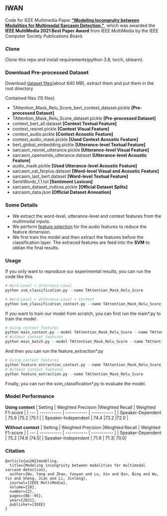 ## IWAN


Code for IEEE Multimedia Paper [**"Modeling Incongruity between Modalities for Multimodal Sarcasm Detection."**](https://ieeexplore.ieee.org/document/9387561), which was awarded the **IEEE MultiMedia 2021 Best Paper Award** from IEEE MultiMedia by the IEEE Computer Society Publications Board.


### Clone
Clone this repo and install requirements(python 3.8, torch, sklearn).

### Download Pre-processed Dataset
Download [dataset files](https://cowtransfer.com/s/31a630e5ab3f40)(about 640 MB), extract them and put them in the root directory

Contained files (15 files)
- TAttention_Mask_Relu_Score_bert_context_dataset.pickle **[Pre-processed Dataset]**
- TAttention_Mask_Relu_Score_dataset.pickle **[Pre-processed Dataset]**
- context_bert_all.dataset **[Context Textual Feature]**
- context_resnet.pickle **[Context Visual Feature]**
- context_audio.pickle **[Context Acoustic Feature]**
- context_audio_mask.pickle **[Used Context Acoustic Feature]**
- bert_global_embedding.pickle **[Utterance-level Textual Feature]**
- sarcasm_resnet_utterance.pickle **[Utterance-level Visual Feature]**
- sarcasm_opensmile_utterance.dataset **[Utterance-level Acoustic Feature]**
- audio_mask.pickle **[Used Utterance-level Acoustic Feature]** 
- sarcasm_vat_ferplus.dataset **[Word-level Visual and Acoustic Feature]** 
- sarcasm_last_bert.dataset **[Word-level Textual Feature]** 
- SentiWords_1.1.txt **[Sentiment Lexicon]**
- sarcasm_dataset_indices.pickle **[Official Dataset Splits]**
- sarcasm_data.json **[Official Dataset Annoation]**

### Some Details
- We extract the word-level, utterance-level and context features from the multimodal inputs. 
- We perform [feature selection](https://scikit-learn.org/stable/modules/feature_selection.html#feature-selection-using-selectfrommodel) for the audio features to reduce the feature dimension.  
- We first train the model and then extract the features before the classification layer. The extraced features are feed into the **SVM** to obtian the final results. 


### Usage
If you only want to reproduce our experimental results, you can run the code like this.

```python
# Word-Level + Utterance-Level
python svm_classification.py --name TAttention_Mask_Relu_Score

# Word-Level + Utterance-Level + Context
python svm_classification_context.py --name TAttention_Mask_Relu_Score_bert_context
```

If you want to train our model from scratch, you can first run the main*.py to train the model.

```python
# Using context features
python main_context.py --model TAttention_Mask_Relu_Score --name TAttention_Mask_Relu_Score_bert_context
# Without context features
python main_batch.py --model TAttention_Mask_Relu_Score --name TAttention_Mask_Relu_Score
```
And then you can run the feature_extraction*.py

```python
# Using context features
python feature_extraction_context.py --name TAttention_Mask_Relu_Score_bert_context
# Without context features
python feature_extraction.py --name TAttention_Mask_Relu_Score
```
Finally, you can run the svm_classification*.py to evaluate the model.

### Model Performance 
**Using context**
| Setting | Weighted Precision |Weighted Recall | Weighted F1-score |
| --- | ----------- | ----------- | ----------- |
| Speaker-Dependent | 75.9 |75.2 |75.1 |
| Speaker-Independent  | 74.4 |73.2 |72.0 |


**Without context**
| Setting | Weighted Precision |Weighted Recall | Weighted F1-score |
| --- | ----------- | ----------- | ----------- |
| Speaker-Dependent | 75.2 |74.6 |74.5|
| Speaker-Independent  | 71.9 | 71.3| 70.0|
  

### Citation
```
@article{wu2021modeling,
  title={Modeling incongruity between modalities for multimodal sarcasm detection},
  author={Wu, Yang and Zhao, Yanyan and Lu, Xin and Qin, Bing and Wu, Yin and Sheng, Jian and Li, Jinlong},
  journal={IEEE MultiMedia},
  volume={28},
  number={2},
  pages={86--95},
  year={2021},
  publisher={IEEE}
}
```
